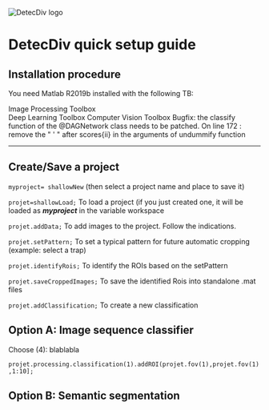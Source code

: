 ![DetecDiv logo](https://github.com/gcharvin/DetecDiv/blob/master/Tutorial/detecDiv_logo-01.png)

# DetecDiv quick setup guide #

## Installation procedure ## 

You need Matlab R2019b installed with the following TB:

Image Processing Toolbox  
Deep Learning Toolbox
Computer Vision Toolbox
Bugfix: the classify function of the @DAGNetwork class needs to be patched. On line 172 :
remove the " ' " after scores{ii} in the arguments of undummify function

---------------------

## Create/Save a project ##

```myproject= shallowNew```
 (then select a project name and place to save it)

```projet=shallowLoad;```
To load a project (if you just created one, it will be loaded as ***myproject*** in the variable workspace

```projet.addData;```
To add images to the project. Follow the indications.

```projet.setPattern;```
To set a typical pattern for future automatic cropping (example: select a trap)

```projet.identifyRois;```
To identify the ROIs based on the setPattern

```projet.saveCroppedImages;```
To save the identified Rois into standalone .mat files

```projet.addClassification;```
To create a new classification

## Option A: Image sequence classifier ##
Choose (4): blablabla

```projet.processing.classification(1).addROI(projet.fov(1),projet.fov(1),1:10];```

## Option B: Semantic segmentation ##


